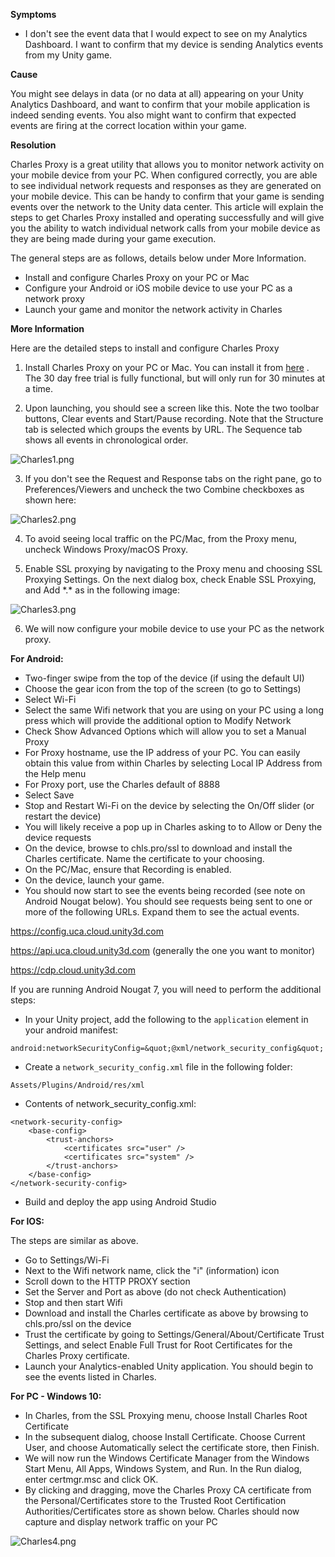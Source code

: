 

**Symptoms**


- I don't see the event data that I would expect to see on my Analytics Dashboard. I want to confirm that my device is sending Analytics events from my Unity game.



**Cause**



You might see delays in data (or no data at all) appearing on your Unity Analytics Dashboard, and want to confirm that your mobile application is indeed sending events. You also might want to confirm that expected events are firing at the correct location within your game.



**Resolution**



Charles Proxy is a great utility that allows you to monitor network activity on your mobile device from your PC. When configured correctly, you are able to see individual network requests and responses as they are generated on your mobile device. This can be handy to confirm that your game is sending events over the network to the Unity data center. This article will explain the steps to get Charles Proxy installed and operating successfully and will give you the ability to watch individual network calls from your mobile device as they are being made during your game execution.



The general steps are as follows, details below under More Information.


- Install and configure Charles Proxy on your PC or Mac
- Configure your Android or iOS mobile device to use your PC as a network proxy
- Launch your game and monitor the network activity in Charles



**More Information**



Here are the detailed steps to install and configure Charles Proxy



1. Install Charles Proxy on your PC or Mac. You can install it from [here](https://www.charlesproxy.com/download/latest-release/) . The 30 day free trial is fully functional, but will only run for 30 minutes at a time.



2. Upon launching, you should see a screen like this. Note the two toolbar buttons, Clear events and Start/Pause recording. Note that the Structure tab is selected which groups the events by URL. The Sequence tab shows all events in chronological order.



![Charles1.png](/hc/article_attachments/115009779466/Charles1.png)



3. If you don't see the Request and Response tabs on the right pane, go to Preferences/Viewers and uncheck the two Combine checkboxes as shown here:



![Charles2.png](/hc/article_attachments/115009917183/Charles2.png)



4. To avoid seeing local traffic on the PC/Mac, from the Proxy menu, uncheck Windows Proxy/macOS Proxy.



5. Enable SSL proxying by navigating to the Proxy menu and choosing SSL Proxying Settings. On the next dialog box, check Enable SSL Proxying, and Add \*.\* as in the following image:



![Charles3.png](/hc/article_attachments/115009780406/Charles3.png)



6. We will now configure your mobile device to use your PC as the network proxy.



**For Android:**


- Two-finger swipe from the top of the device (if using the default UI)
- Choose the gear icon from the top of the screen (to go to Settings)
- Select Wi-Fi
- Select the same Wifi network that you are using on your PC using a long press which will provide the additional option to Modify Network
- Check Show Advanced Options which will allow you to set a Manual Proxy
- For Proxy hostname, use the IP address of your PC. You can easily obtain this value from within Charles by selecting Local IP Address from the Help menu
- For Proxy port, use the Charles default of 8888
- Select Save
- Stop and Restart Wi-Fi on the device by selecting the On/Off slider (or restart the device)
- You will likely receive a pop up in Charles asking to to Allow or Deny the device requests
- On the device, browse to chls.pro/ssl to download and install the Charles certificate. Name the certificate to your choosing.
- On the PC/Mac, ensure that Recording is enabled.
- On the device, launch your game.
- You should now start to see the events being recorded (see note on Android Nougat below). You should see requests being sent to one or more of the following URLs. Expand them to see the actual events.



https://config.uca.cloud.unity3d.com



https://api.uca.cloud.unity3d.com (generally the one you want to monitor)



https://cdp.cloud.unity3d.com



If you are running Android Nougat 7, you will need to perform the additional steps:


- In your Unity project, add the following to the `application` element in your android manifest:



`android:networkSecurityConfig=&quot;@xml/network_security_config&quot;`


- Create a `network_security_config.xml` file in the following folder:



`Assets/Plugins/Android/res/xml`


- Contents of network\_security\_config.xml:


```
<network-security-config>
    <base-config>
        <trust-anchors>
            <certificates src="user" />
            <certificates src="system" />
        </trust-anchors>
    </base-config>
</network-security-config>
```

- Build and deploy the app using Android Studio



**For IOS:**



The steps are similar as above.


- Go to Settings/Wi-Fi
- Next to the Wifi network name, click the "i" (information) icon
- Scroll down to the HTTP PROXY section
- Set the Server and Port as above (do not check Authentication)
- Stop and then start Wifi
- Download and install the Charles certificate as above by browsing to chls.pro/ssl on the device
- Trust the certificate by going to Settings/General/About/Certificate Trust Settings, and select Enable Full Trust for Root Certificates for the Charles Proxy certificate.
- Launch your Analytics-enabled Unity application. You should begin to see the events listed in Charles.



**For PC - Windows 10:**


- In Charles, from the SSL Proxying menu, choose Install Charles Root Certificate
- In the subsequent dialog, choose Install Certificate. Choose Current User, and choose Automatically select the certificate store, then Finish.
- We will now run the Windows Certificate Manager from the Windows Start Menu, All Apps, Windows System, and Run. In the Run dialog, enter certmgr.msc and click OK.
- By clicking and dragging, move the Charles Proxy CA certificate from the Personal/Certificates store to the Trusted Root Certification Authorities/Certificates store as shown below. Charles should now capture and display network traffic on your PC



![Charles4.png](/hc/article_attachments/115010267643/Charles4.png)







````

